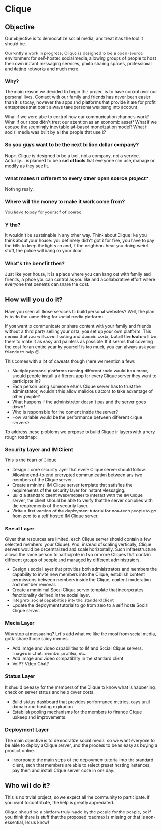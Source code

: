 # Clique

## Objective

Our objective is to democratize social media, and treat it as the tool it should be. 

Currently a work in progress, Clique is designed to be a open-source environment for self-hosted social media, allowing groups of people to
host their own instant messaging services, photo sharing spaces, professional and dating networks and much more.

### Why?

The main reason we decided to begin this project is to have control over our personal lives. Contact with our family and friends has never been 
easier than it is today, however the apps and platforms that provide it are for profit enterprises that don't always take personal wellbeing
into account.

What if we were able to control how our communication channels work? What if our apps didn't treat our attention as an economic asset?
What if we escape the seemingly inevitable ad-based monetization model? What if social media was built by all the people that use it?

### So you guys want to be the next billion dollar company?

Nope. Clique is designed to be a tool, not a company, not a service. Actually... is planned to be a **set of tools** that
everyone can use, manage or modify as they see fit.

### What makes it different to every other open source project?

Nothing really.

### Where will the money to make it work come from?

You have to pay for yourself of course.

### Y tho?

It wouldn't be sustainable in any other way. Think about Clique like you think about your house: you definitely didn't got it for free, you have to pay
the bills to keep the lights on and, if the neighbors hear you doing weird stuff, the police will bang on your door.

### What's the benefit then?

Just like your house, it is a place where you can hang out with family and friends, a place you can control as you like and a collaborative
effort where everyone that benefits can share the cost.

## How will you do it?

Have you seen all those services to build personal websites? Well, the plan is to do the same thing for social media platforms. 

If you want to communicate or share content with your family and friends without a third party selling your data, you set up your own platform.
This means that you will cover hosting and domain costs, but all the **tools** will be there to make it as easy and painless as possible. If it
seems that covering the cost for an entire year by yourself is too much, you can always ask your friends to help 😉. 

This comes with a lot of caveats though (here we mention a few):

* Multiple personal platforms running different code would be a mess, should people install a different app for every Clique server they want to
participate in?
* Each person using someone else's Clique server has to trust the adminstrator, wouldn't this allow malicious actors to take advantage of other people?
* What happens if the administrator doesn't pay and the server goes down?
* Who is responsible for the content inside the server?
* How variable would be the performance between different clique servers?

To address these problems we propose to build Clique in layers with a very rough roadmap:

### Security Layer and IM Client

This is the heart of Clique

* Design a core security layer that every Clique server should follow. Allowing end-to-end encrypted communication between any two members of the Clique server.
* Create a minimal IM Clique server template that satisfies the requirements of the security layer for Instant Messaging.
* Build a standard client (web/mobile) to interact with the IM Clique server, the client should be able to verify that the server complies with the requirements of the security layer.
* Write a first version of the deployment tutorial for non-tech people to go from zero to a self hosted IM Clique server.

### Social Layer

Given that resources are limited, each Clique server should contain a few selected members (your Clique). And, instead of scaling vertically, Clique servers would be decentralized
and scale horizontally. Such infraestructure allows the same person to participate in two or more Cliques that contain different groups of people and managed by different administrators.

* Design a social layer that provides both administrators and members the capability to invite new members into the Clique, 
  establish content permissions between members inside the Clique, content moderation and member removal.
* Create a mminimal Socal Clique server template that incorporates functionality defined in the social layer.
* Integrate social capabilities into the standard client
* Update the deployment tutorial to go from zero to a self hoste Social Clique server.

### Media Layer

Why stop at messaging? Let's add what we like the most from social media, gotta share those spicy memes.

* Add image and video capabilities to IM and Social Clique servers. Images in chat, member profiles, etc.
* Add image and video compatibilty in the standard client
* VoIP? Video Chat?

### Status Layer

It should be easy for the members of the Clique to know what is happening, check on server status and help cover costs.

* Build status dashboard that provides performance metrics, days until domain and hosting expiration
* Establish pooling mechanisms for the members to finance Clique upkeep and improvements.

### Deployment Layer

The main objective is to democratize social media, so we want everyone to be able to deploy a Clique server, and the process to be as easy as buying a product online.

* Incorporate the main steps of the deployment tutorial into the standard client, such that members are able to select preset hosting instances, pay them and install 
  Clique server code in one day.

## Who will do it?

This is no trivial project, so we expect all the community to participate. If you want to contribute, the help is greatly appreciated.

Clique should be a platform truly made by the people for the people, so if you think there is stuff that the proposed roadmap is missing or that is non-essential, let us know!


